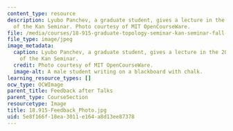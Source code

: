 ```yaml
---
content_type: resource
description: Lyubo Panchev, a graduate student, gives a lecture in the 2014 offering
  of the Kan Seminar. Photo courtesy of MIT OpenCourseWare.
file: /media/courses/18-915-graduate-topology-seminar-kan-seminar-fall-2014/5e8f166f18ea3011e164a8d13ee87378_18.915-Feedback_Photo.jpg
file_type: image/jpeg
image_metadata:
  caption: Lyubo Panchev, a graduate student, gives a lecture in the 2014 offering
    of the Kan Seminar.
  credit: Photo courtesy of MIT OpenCourseWare.
  image-alt: A male student writing on a blackboard with chalk.
learning_resource_types: []
ocw_type: OCWImage
parent_title: Feedback after Talks
parent_type: CourseSection
resourcetype: Image
title: 18.915-Feedback_Photo.jpg
uid: 5e8f166f-18ea-3011-e164-a8d13ee87378
---
```

